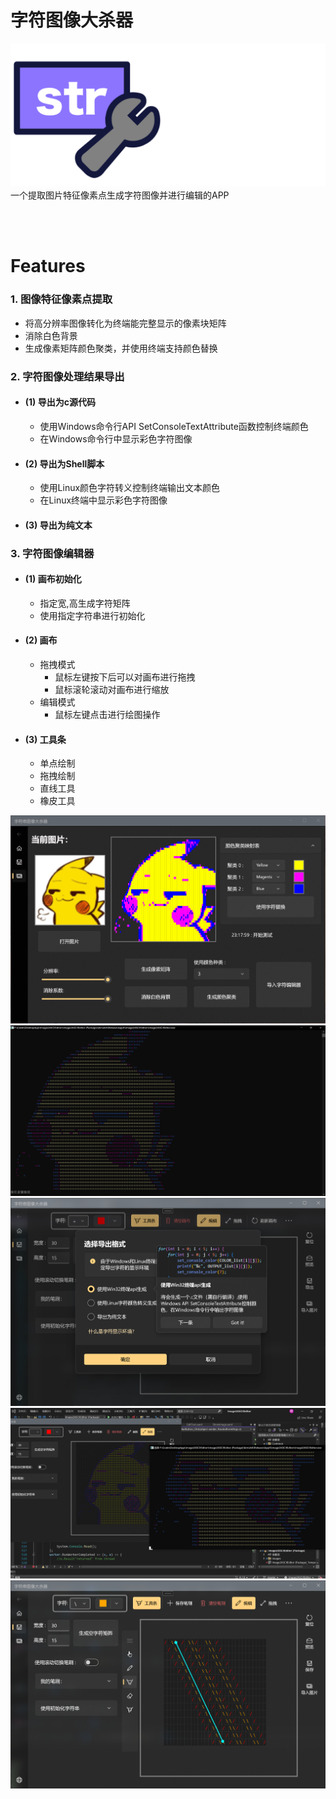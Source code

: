 # 字符图像大杀器
![](Logo.png)
一个提取图片特征像素点生成字符图像并进行编辑的APP

<br/><br/>

# Features


### 1. 图像特征像素点提取
- 将高分辨率图像转化为终端能完整显示的像素块矩阵
- 消除白色背景
- 生成像素矩阵颜色聚类，并使用终端支持颜色替换

### 2. 字符图像处理结果导出

- #### (1) 导出为c源代码
  - 使用Windows命令行API SetConsoleTextAttribute函数控制终端颜色
  - 在Windows命令行中显示彩色字符图像
- #### (2) 导出为Shell脚本
  - 使用Linux颜色字符转义控制终端输出文本颜色
  - 在Linux终端中显示彩色字符图像
- #### (3) 导出为纯文本

### 3. 字符图像编辑器
- #### (1) 画布初始化
  - 指定宽,高生成字符矩阵
  - 使用指定字符串进行初始化
- #### (2) 画布
  - 拖拽模式
    - 鼠标左键按下后可以对画布进行拖拽
    - 鼠标滚轮滚动对画布进行缩放
  - 编辑模式
    - 鼠标左键点击进行绘图操作
- #### (3) 工具条
  - 单点绘制
  - 拖拽绘制
  - 直线工具
  - 橡皮工具


![](1.png)
![](2.png)
![](3.png)
![](4.png)
![](5.png)
